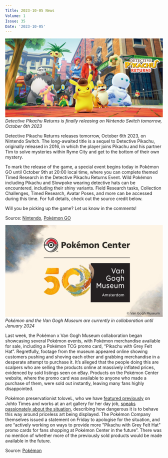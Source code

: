 ```yaml
---
Title: 2023-10-05 News
Volume: 1
Issue: 35
Date: '2023-10-05'
---
```



[![Detective Pikachu Returns is finally releasing on Nintendo Switch tomorrow, October 6th 2023](/web/images/detective-pikachu-returns-is-finally-releasing-on-nintendo-switch-tomorrow-october-6th-2023.jpeg)](/web/images/detective-pikachu-returns-is-finally-releasing-on-nintendo-switch-tomorrow-october-6th-2023.jpeg)*Detective Pikachu Returns is finally releasing on Nintendo Switch tomorrow, October 6th 2023*



Detective Pikachu Returns releases tomorrow, October 6th 2023, on Nintendo Switch. The long-awaited title is a sequel to Detective Pikachu, originally released in 2016, in which the player joins Pikachu and his partner Tim to solve mysteries within Ryme City and get to the bottom of their own mystery.

To mark the release of the game, a special event begins today in Pokémon GO until October 9th at 20:00 local time, where you can complete themed Timed Research in the Detective Pikachu Returns Event. Wild Pokémon including Pikachu and Slowpoke wearing detective hats can be encountered, including their shiny variants. Field Research tasks, Collection Challenges, Timed Research, Avatar Poses, and more can be accessed during this time. For full details, check out the source credit below.

Will you be picking up the game? Let us know in the comments!

Source: [Nintendo](https://detectivepikachu.pokemon.com/en-us/), [Pokémon GO](https://pokemongolive.com/post/detective-pikachu-returns-event/)



[![Pokémon and the Van Gogh Museum are currently in collaboration until January 2024](/web/images/pokemon-and-the-van-gogh-museum-are-currently-in-collaboration-until-january-2024.jpeg)](/web/images/pokemon-and-the-van-gogh-museum-are-currently-in-collaboration-until-january-2024.jpeg)*Pokémon and the Van Gogh Museum are currently in collaboration until January 2024*



Last week, the Pokémon x Van Gogh Museum collaboration began showcasing several Pokémon events, with Pokémon merchandise available for sale, including a Pokémon TCG promo card, “Pikachu with Grey Felt Hat”. Regretfully, footage from the museum appeared online showing customers pushing and shoving each other and grabbing merchandise in a desperate attempt to purchase it. It’s alleged that the people doing this are scalpers who are selling the products online at massively inflated prices, evidenced by sold listings seen on eBay. Products on the Pokémon Center website, where the promo card was available to anyone who made a purchase of them, were sold out instantly, leaving many fans highly disappointed.

Pokémon preservationist toloveL, who we have [featured previously](https://johto.substack.com/p/interview-pokemon-center-ny-historical-website) on Johto Times and works at an art gallery for her day job, [speaks passionately about the situation](https://www.youtube.com/watch?v=zEDBj6z0zdw), describing how dangerous it is to behave this way around priceless art being displayed. The Pokémon Company themselves issued a statement on Friday to apologise for the situation, and are “actively working on ways to provide more "Pikachu with Grey Felt Hat" promo cards for fans shopping at Pokémon Center in the future”. There was no mention of whether more of the previously sold products would be made available in the future.

Source: [Pokémon](https://twitter.com/Pokemon/status/1707825385088626720)